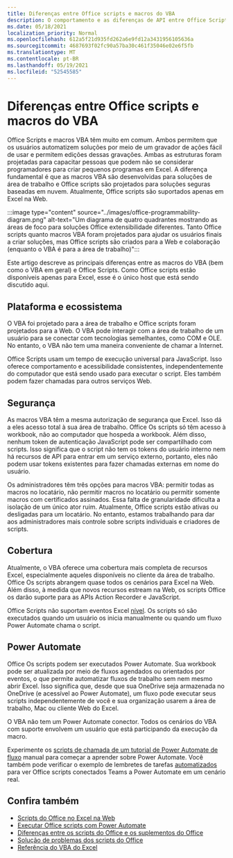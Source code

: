 ```yaml
---
title: Diferenças entre Office scripts e macros do VBA
description: O comportamento e as diferenças de API entre Office Scripts e Excel VBA.
ms.date: 05/18/2021
localization_priority: Normal
ms.openlocfilehash: 612a5f21d935fd262a6e9fd12a3431956105636a
ms.sourcegitcommit: 4687693f02fc90a57ba30c461f35046e02e6f5fb
ms.translationtype: MT
ms.contentlocale: pt-BR
ms.lasthandoff: 05/19/2021
ms.locfileid: "52545585"
---
```

# <a name="differences-between-office-scripts-and-vba-macros"></a>Diferenças entre Office scripts e macros do VBA

Office Scripts e macros VBA têm muito em comum. Ambos permitem que os usuários automatizem soluções por meio de um gravador de ações fácil de usar e permitem edições dessas gravações. Ambas as estruturas foram projetadas para capacitar pessoas que podem não se considerar programadores para criar pequenos programas em Excel.
A diferença fundamental é que as macros VBA são desenvolvidas para soluções de área de trabalho e Office scripts são projetados para soluções seguras baseadas em nuvem. Atualmente, Office scripts são suportados apenas em Excel na Web.

:::image type="content" source="../images/office-programmability-diagram.png" alt-text="Um diagrama de quatro quadrantes mostrando as áreas de foco para soluções Office extensibilidade diferentes. Tanto Office scripts quanto macros VBA foram projetados para ajudar os usuários finais a criar soluções, mas Office scripts são criados para a Web e colaboração (enquanto o VBA é para a área de trabalho)":::

Este artigo descreve as principais diferenças entre as macros do VBA (bem como o VBA em geral) e Office Scripts. Como Office scripts estão disponíveis apenas para Excel, esse é o único host que está sendo discutido aqui.

## <a name="platform-and-ecosystem"></a>Plataforma e ecossistema

O VBA foi projetado para a área de trabalho e Office scripts foram projetados para a Web. O VBA pode interagir com a área de trabalho de um usuário para se conectar com tecnologias semelhantes, como COM e OLE. No entanto, o VBA não tem uma maneira conveniente de chamar a Internet.

Office Scripts usam um tempo de execução universal para JavaScript. Isso oferece comportamento e acessibilidade consistentes, independentemente do computador que está sendo usado para executar o script. Eles também podem fazer chamadas para outros serviços Web.

## <a name="security"></a>Segurança

As macros VBA têm a mesma autorização de segurança que Excel. Isso dá a eles acesso total à sua área de trabalho. Office Os scripts só têm acesso à workbook, não ao computador que hospeda a workbook. Além disso, nenhum token de autenticação JavaScript pode ser compartilhado com scripts. Isso significa que o script não tem os tokens do usuário interno nem há recursos de API para entrar em um serviço externo, portanto, eles não podem usar tokens existentes para fazer chamadas externas em nome do usuário.

Os administradores têm três opções para macros VBA: permitir todas as macros no locatário, não permitir macros no locatário ou permitir somente macros com certificados assinados. Essa falta de granularidade dificulta a isolação de um único ator ruim. Atualmente, Office scripts estão ativas ou desligadas para um locatário. No entanto, estamos trabalhando para dar aos administradores mais controle sobre scripts individuais e criadores de scripts.

## <a name="coverage"></a>Cobertura

Atualmente, o VBA oferece uma cobertura mais completa de recursos Excel, especialmente aqueles disponíveis no cliente da área de trabalho. Office Os scripts abrangem quase todos os cenários para Excel na Web. Além disso, à medida que novos recursos estream na Web, os scripts Office os darão suporte para as APIs Action Recorder e JavaScript.

Office Scripts não suportam eventos Excel [nível](/office/vba/excel/concepts/events-worksheetfunctions-shapes/using-events-with-excel-objects). Os scripts só são executados quando um usuário os inicia manualmente ou quando um fluxo Power Automate chama o script.

## <a name="power-automate"></a>Power Automate

Office Os scripts podem ser executados Power Automate. Sua workbook pode ser atualizada por meio de fluxos agendados ou orientados por eventos, o que permite automatizar fluxos de trabalho sem nem mesmo abrir Excel. Isso significa que, desde que sua OneDrive seja armazenada no OneDrive (e acessível ao Power Automate), um fluxo pode executar seus scripts independentemente de você e sua organização usarem a área de trabalho, Mac ou cliente Web do Excel.

O VBA não tem um Power Automate conector. Todos os cenários do VBA com suporte envolvem um usuário que está participando da execução da macro.

Experimente os [scripts de chamada de um tutorial de Power Automate de fluxo](../tutorials/excel-power-automate-manual.md) manual para começar a aprender sobre Power Automate. Você também pode verificar o exemplo de lembretes de tarefas [automatizados](scenarios/task-reminders.md) para ver Office scripts conectados Teams a Power Automate em um cenário real.

## <a name="see-also"></a>Confira também

- [Scripts do Office no Excel na Web](../overview/excel.md)
- [Executar Office scripts com Power Automate](../develop/power-automate-integration.md)
- [Diferenças entre os scripts do Office e os suplementos do Office](add-ins-differences.md)
- [Solução de problemas dos scripts do Office](../testing/troubleshooting.md)
- [Referência do VBA do Excel](/office/vba/api/overview/excel)
